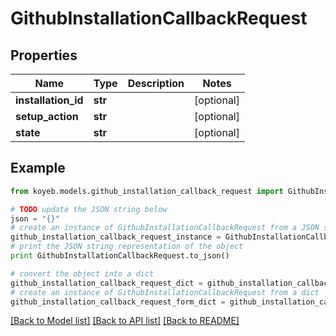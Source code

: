 # GithubInstallationCallbackRequest


## Properties
Name | Type | Description | Notes
------------ | ------------- | ------------- | -------------
**installation_id** | **str** |  | [optional] 
**setup_action** | **str** |  | [optional] 
**state** | **str** |  | [optional] 

## Example

```python
from koyeb.models.github_installation_callback_request import GithubInstallationCallbackRequest

# TODO update the JSON string below
json = "{}"
# create an instance of GithubInstallationCallbackRequest from a JSON string
github_installation_callback_request_instance = GithubInstallationCallbackRequest.from_json(json)
# print the JSON string representation of the object
print GithubInstallationCallbackRequest.to_json()

# convert the object into a dict
github_installation_callback_request_dict = github_installation_callback_request_instance.to_dict()
# create an instance of GithubInstallationCallbackRequest from a dict
github_installation_callback_request_form_dict = github_installation_callback_request.from_dict(github_installation_callback_request_dict)
```
[[Back to Model list]](../README.md#documentation-for-models) [[Back to API list]](../README.md#documentation-for-api-endpoints) [[Back to README]](../README.md)


